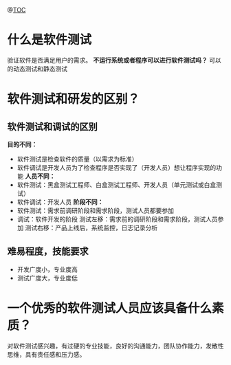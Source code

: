 @[TOC](答疑篇)
# 什么是软件测试
验证软件是否满足用户的需求。
**不运行系统或者程序可以进行软件测试吗？**
可以的动态测试和静态测试
# 软件测试和研发的区别？
## 软件测试和调试的区别
**目的不同：**

 - 软件测试是检查软件的质量（以需求为标准）
 - 软件调试是开发人员为了检查程序是否实现了（开发人员）想让程序实现的功能
**人员不同：**
 - 软件测试：黑盒测试工程师、白盒测试工程师、开发人员（单元测试或白盒测试）
 - 软件调试：开发人员
**阶段不同：**
 - 软件测试：需求前调研阶段和需求阶段，测试人员都要参加
 - 调试：软件开发的阶段
测试左移：需求前的调研阶段和需求阶段，测试人员参加
测试右移：产品上线后，系统监控，日志记录分析
## 难易程度，技能要求
 - 开发广度小，专业度高
 - 测试广度大，专业度低
# 一个优秀的软件测试人员应该具备什么素质？
对软件测试感兴趣，有过硬的专业技能，良好的沟通能力，团队协作能力，发散性思维，具有责任感和压力感。
